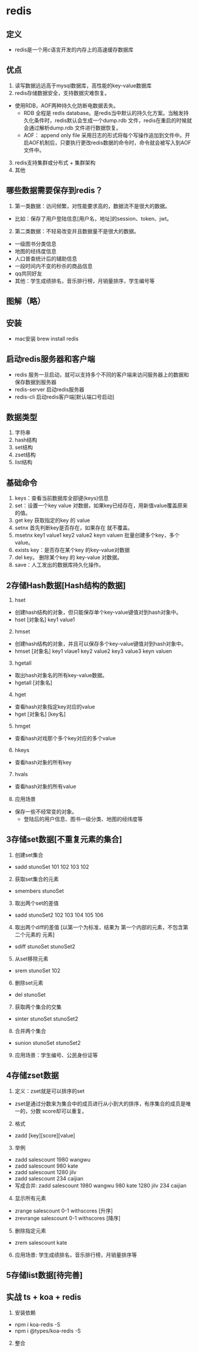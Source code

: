 # redis

## 定义
- redis是一个用c语言开发的内存上的高速缓存数据库

## 优点
1. 读写数据远远高于mysql数据库，高性能的key-value数据库
2. redis存储数据安全，支持数据灾难恢复。
  - 使用RDB，AOF两种持久化防断电数据丢失。
    + RDB 全程是 redis database。是redis当中默认的持久化方案。当触发持久化条件时，redis默认会生成一个dump.rdb 文件，redis在重启的时候就会通过解析dump.rdb 文件进行数据恢复。
    + AOF： append only file 采用日志的形式将每个写操作追加到文件中。开启AOF机制后，只要执行更改redis数据的命令时，命令就会被写入到AOF文件中。
3. redis支持集群或分布式 + 集群架构
4. 其他

## 哪些数据需要保存到redis？
1. 第一类数据：访问频繁，对性能要求高的，数据流不是很大的数据。
  - 比如：保存了用户登陆信息[用户名，地址]的session、token、jwt。
2. 第二类数据：不轻易改变并且数据量不是很大的数据。
  - 一级图书分类信息
  - 地图的经纬度信息
  - 人口普查统计后的辅助信息
  - 一段时间内不变的秒杀的商品信息
  - qq共同好友
  - 其他：学生成绩排名，音乐排行榜，月销量排序，学生编号等

## 图解（略）

## 安装
- mac安装 brew install redis

## 启动redis服务器和客户端
- redis 服务一旦启动，就可以支持多个不同的客户端来访问服务器上的数据和保存数据到服务器
- redis-server 启动redis服务器
- redis-cli 启动redis客户端[默认端口号启动]

## 数据类型
1. 字符串
2. hash结构
3. set结构
4. zset结构
5. list结构

## 基础命令
1. keys：查看当前数据库全部键(keys)信息
2. set：设置一个key value 对数据，如果key已经存在，用新值value覆盖原来的值。
3. get key 获取指定的key 的 value
4. setnx 首先判断key是否存在，如果存在 就不覆盖。
5. msetnx key1 value1  key2 value2  keyn valuen 批量创建多个key，多个value。
6. exists key：是否存在某个key 的key-value对数据
7. del key。 删除某个key 的 key-value 对数据。
8. save：人工发出的数据库持久化操作。

## 2存储Hash数据[Hash结构的数据]
1. hset
  - 创建hash结构的对象，但只能保存单个key-value键值对到hash对象中。
  - hset [对象名] key1 value1
2. hmset
  - 创建hash结构的对象，并且可以保存多个key-value键值对到hash对象中。
  - hmset [对象名] key1 vlaue1  key2 value2  key3 value3  keyn valuen
3. hgetall
  - 取出hash对象名的所有key-value数据。
  - hgetall [对象名]
4. hget
  - 查看hash对象指定key对应的value
  - hget [对象名] [key名]
5. hmget
  - 查看hash对戏那个多个key对应的多个value
6. hkeys
  - 查看hash对象的所有key
7. hvals
  - 查看hash对象的所有value
8. 应用场景
  - 保存一些不经常变的对象。
    + 登陆后的用户信息、图书一级分类、地图的经纬度等


## 3存储set数据[不重复元素的集合]
1. 创建set集合
  - sadd stunoSet 101 102 103 102
2. 获取set集合的元素
  - smembers stunoSet
3. 取出两个set的差值
  - sadd stunoSet2 102 103 104 105 106
4. 取出两个diff的差值 [以第一个为标准，结果为 第一个内部的元素，不包含第二个元素的 元素]
  - sdiff stunoSet stunoSet2
5. 从set移除元素
  - srem stunoSet 102
6. 删除set元素
  - del stunoSet
7. 获取两个集合的交集
  - sinter stunoSet stunoSet2
8. 合并两个集合
  - sunion stunoSet stunoSet2
9. 应用场景：学生编号、公民身份证等

## 4存储zset数据
1. 定义：zset就是可以排序的set
  - zset是通过分数来为集合中的成员进行从小到大的排序，有序集合的成员是唯一的，分数 score却可以重复。
2. 格式
  - zadd [key][score][value]
3. 举例
  - zadd salescount 1980 wangwu
  - zadd salescount 980 kate
  - zadd salescount 1280 jilv
  - zadd salescount 234 caijian
  - 写成合并: zadd salescount 1980 wangwu  980 kate  1280 jilv  234 caijian
4. 显示所有元素
  - zrange salescount 0-1 withscores [升序]
  - zrevrange salescount 0-1 withscores [降序]
5. 删除指定元素
  - zrem salescount kate
6. 应用场景: 学生成绩排名，音乐排行榜，月销量排序等

## 5存储list数据[待完善]

## 实战 ts + koa + redis
1. 安装依赖
  - npm i koa-redis -S
  - npm i @types/koa-redis -S
2. 整合
